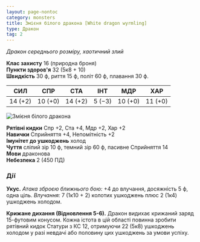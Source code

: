 ```yaml
---
layout: page-nontoc
category: monsters
title: Змієня білого дракона [White dragon wyrmling]
type: Дракон
tag: 2
---
```


_Дракон середнього розміру, хаотичний злий_

**Клас захисту** 16 (природна броня)    
**Пункти здоров'я** 32 (5к8 + 10)    
**Швидкість** 30 ф, риття 15 ф, політ 60 ф, плавання 30 ф.

| СИЛ     | СПР     | СТА     | ІНТ    | МДР     | ХАР     |
| ------- | ------- | ------- | ------ | ------- | ------- |
| 14 (+2) | 10 (+0) | 14 (+2) | 5 (−3) | 10 (+0) | 11 (+0) |

![Змієня білого дракона](https://www.dndbeyond.com/avatars/thumbnails/30782/441/1000/1000/638061962420535703.png)

**Рятівні кидки** Спр +2, Ста +4, Мдр +2, Хар +2    
**Навички** Сприйняття +4, Непомітність +2    
**Імунітет до ушкоджень** холод    
**Чуття** сліпий зір 10 ф, темний зір 60 ф, пасивне Сприйняття 14    
**Мови** драконова    
**Небезпека** 2 (450 ПД)

### Дії
**Укус.** _Атака зброєю ближнього бою:_ +4 до влучання, досяжність 5 ф, одна ціль. _Влучання:_ 7 (1к10 + 2) колотих ушкоджень плюс 2 (1к4) ушкоджень холодом.    

**Крижане дихання (Відновлення 5-6).** Дракон видихає крижаний заряд 15-футовим конусом. Кожна істота в цій області повинна зробити рятівний кидок Статури з КС 12, отримуючи 22 (5к8) ушкоджень холодом у разі невдачі або половину цих ушкоджень за умови успіху.
